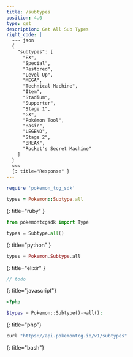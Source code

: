 ```yaml
---
title: /subtypes
position: 4.0
type: get
description: Get All Sub Types
right_code: |
  ~~~ json
  {
    "subtypes": [
      "EX",
      "Special",
      "Restored",
      "Level Up",
      "MEGA",
      "Technical Machine",
      "Item",
      "Stadium",
      "Supporter",
      "Stage 1",
      "GX",
      "Pokémon Tool",
      "Basic",
      "LEGEND",
      "Stage 2",
      "BREAK",
      "Rocket's Secret Machine"
    ]
  }
  ~~~
  {: title="Response" }
---
```


~~~ ruby
require 'pokemon_tcg_sdk'

types = Pokemon::Subtype.all
~~~
{: title="ruby" }

~~~ python
from pokemontcgsdk import Type

types = Subtype.all()
~~~
{: title="python" }

~~~ elixir
types = Pokemon.Subtype.all
~~~
{: title="elixir" }

~~~ javascript
// todo
~~~
{: title="javascript"}

~~~ php
<?php

$types = Pokemon::Subtype()->all();
~~~
{: title="php"}

~~~ bash
curl "https://api.pokemontcg.io/v1/subtypes"
~~~
{: title="bash"}